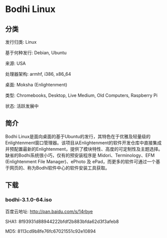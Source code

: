 # Bodhi Linux

## 分类

发行归类: Linux

基于何种发行: Debian, Ubuntu

来源: USA

处理器架构: armhf, i386, x86_64

桌面: Moksha (Enlightenment)

类型: Chromebooks, Desktop, Live Medium, Old Computers, Raspberry Pi

状态: 活跃发展中

## 简介

Bodhi Linux是面向桌面的基于Ubuntu的发行，其特色在于优雅及轻量级的Enlightenment窗口管理器。该项目从Enlightenment的软件开发仓库中直接集成并预配置最新的Enlightenment，提供了模块特性、高度的可定制性及主题选择。缺省的Bodhi系统很小巧，仅有的预安装程序是 Midori、Terminology、EFM (Enlightenment File Manager)、ePhoto 及 ePad，而更多的软件可通过一个基于网页的、称为Bodhi软件中心的软件安装工具获取。

## 下载

### bodhi-3.1.0-64.iso

百度云地址: http://pan.baidu.com/s/14rbye

SHA1: 8f93931d88944222bfdf2b883bfda62d3f3afeb8

MD5: 8113cd9b8fe76fc67021551c92e10894
